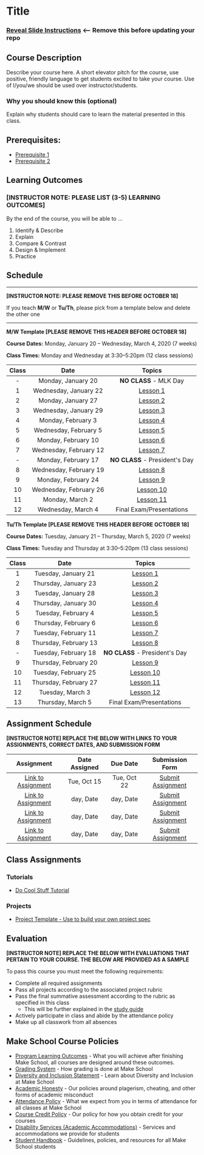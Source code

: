 # Title

### [Reveal Slide Instructions](./Reveal/README.md) <-- Remove this before updating your repo

## Course Description

Describe your course here. A short elevator pitch for the course, use positive, friendly language to get students excited to take your course. Use of I/you/we should be used over instructor/students.

### Why you should know this (optional)

Explain why students should care to learn the material presented in this class.

## Prerequisites:  

- [Prerequisite 1]()
- [Prerequisite 2]()

## Learning Outcomes

### **[INSTRUCTOR NOTE: PLEASE LIST (3-5) LEARNING OUTCOMES]**

By the end of the course, you will be able to ...

1. Identify & Describe
1. Explain
1. Compare & Contrast
1. Design & Implement
1. Practice

## Schedule

---

**[INSTRUCTOR NOTE: PLEASE REMOVE THIS BEFORE OCTOBER 18]**

If you teach **M/W** or **Tu/Th**, please pick from a template below and delete the other one

---

**M/W Template [PLEASE REMOVE THIS HEADER BEFORE OCTOBER 18]**

**Course Dates:** Monday, January 20 – Wednesday, March 4, 2020 (7 weeks)

**Class Times:** Monday and Wednesday at 3:30–5:20pm (12 class sessions)

| Class |          Date          |                 Topics                  |
|:-----:|:----------------------:|:---------------------------------------:|
|  - |  Monday, January 20               | **NO CLASS** - MLK Day |
|  1 |  Wednesday, January 22            | [Lesson 1] |
|  2 |  Monday, January 27               | [Lesson 2] |
|  3 |  Wednesday, January 29            | [Lesson 3] |
|  4 |  Monday, February 3               | [Lesson 4] |
|  5 |  Wednesday, February 5            | [Lesson 5] |
|  6 |  Monday, February 10              | [Lesson 6] |
|  7 |  Wednesday, February 12           | [Lesson 7] |
|  - |  Monday, February 17              | **NO CLASS** - President's Day |
|  8 |  Wednesday, February 19           | [Lesson 8] |
|  9 |  Monday, February 24              | [Lesson 9] |  
| 10 |  Wednesday, February 26           | [Lesson 10]|
| 11 |  Monday, March 2                  | [Lesson 11] |
| 12 |  Wednesday, March 4               | Final Exam/Presentations |


**Tu/Th Template [PLEASE REMOVE THIS HEADER BEFORE OCTOBER 18]**

**Course Dates:** Tuesday, January 21 – Thursday, March 5, 2020 (7 weeks)

**Class Times:** Tuesday and Thursday at 3:30–5:20pm (13 class sessions)

| Class |          Date          |                 Topics                  |
|:-----:|:----------------------:|:---------------------------------------:|
|  1 |   Tuesday, January 21               | [Lesson 1] |
|  2 |  Thursday, January 23               | [Lesson 2] |
|  3 |   Tuesday, January 28               | [Lesson 3] |
|  4 |  Thursday, January 30               | [Lesson 4] |
|  5 |   Tuesday, February 4               | [Lesson 5] |
|  6 |  Thursday, February 6               | [Lesson 6] |
|  7 |   Tuesday, February 11              | [Lesson 7] |
|  8 |  Thursday, February 13              | [Lesson 8] |
|  - |   Tuesday, February 18              | **NO CLASS** - President's Day |
|  9 |  Thursday, February 20              | [Lesson 9] |  
| 10 |    Tuesday, February 25             | [Lesson 10]|
| 11 |   Thursday, February 27             | [Lesson 11]|
| 12 |    Tuesday, March 3                 | [Lesson 12]|
| 13 |   Thursday, March 5                 | Final Exam/Presentations |


[Lesson 1]: Lessons/Lesson1.md
[Lesson 2]: Lessons/Lesson2.md
[Lesson 3]: Lessons/Lesson3.md
[Lesson 4]: Lessons/Lesson4.md
[Lesson 5]: Lessons/Lesson5.md
[Lesson 6]: Lessons/Lesson6.md
[Lesson 7]: Lessons/Lesson7.md
[Lesson 8]: Lessons/Lesson8.md
[Lesson 9]: Lessons/Lesson9.md
[Lesson 10]: Lessons/Lesson10.md
[Lesson 11]: Lessons/Lesson11.md
[Lesson 12]: Lessons/Lesson12.md
[Lesson 13]: Lessons/Lesson13.md
[Lesson 14]: Lessons/Lesson14.md

## Assignment Schedule 

**[INSTRUCTOR NOTE] REPLACE THE BELOW WITH LINKS TO YOUR ASSIGNMENTS, CORRECT DATES, AND SUBMISSION FORM**

|                        Assignment                         | Date Assigned |   Due Date   |            Submission Form           |
|:---------------------------------------------------------:|:-------------:|:------------:|:------------------------------------:|
| [Link to Assignment](makeschool.com)                      |  Tue, Oct 15  |  Tue, Oct 22 | [Submit Assignment](makeschool.com)  |
| [Link to Assignment](makeschool.com)                      |  day, Date    |  day, Date   | [Submit Assignment](makeschool.com)  |
| [Link to Assignment](makeschool.com)                      |  day, Date    |  day, Date   | [Submit Assignment](makeschool.com)  |
| [Link to Assignment](makeschool.com)                      |  day, Date    |  day, Date   | [Submit Assignment](makeschool.com)  |

## Class Assignments

### Tutorials

- [Do Cool Stuff Tutorial]()

### Projects

- [Project Template - Use to build your own project spec](https://github.com/Make-School-Labs/Project-Template)

## Evaluation

**[INSTRUCTOR NOTE] REPLACE THE BELOW WITH EVALUATIONS THAT PERTAIN TO YOUR COURSE. THE BELOW ARE PROVIDED AS A SAMPLE**

To pass this course you must meet the following requirements:

- Complete all required assignments 
- Pass all projects according to the associated project rubric
- Pass the final summative assessment according to the rubric as specified in this class
    - This will be further explained in the [study guide](ADD_STUDY_GUIDE_LNK)
- Actively participate in class and abide by the attendance policy
- Make up all classwork from all absences

## Make School Course Policies

- [Program Learning Outcomes](https://make.sc/program-learning-outcomes) - What you will achieve after finishing Make School, all courses are designed around these outcomes.
- [Grading System](https://make.sc/grading-system) - How grading is done at Make School
- [Diversity and Inclusion Statement](https://make.sc/diversity-and-inclusion-statement) - Learn about Diversity and Inclusion at Make School
- [Academic Honesty](https://make.sc/academic-honesty-policy) - Our policies around plagerism, cheating, and other forms of academic misconduct 
- [Attendance Policy](https://make.sc/attendance-policy) - What we expect from you in terms of attendance for all classes at Make School
- [Course Credit Policy](https://make.sc/course-credit-policy) - Our policy for how you obtain credit for your courses
- [Disability Services (Academic Accommodations)](https://make.sc/disability-services) - Services and accommodations we provide for students
- [Student Handbook](https://make.sc/student-handbook) - Guidelines, policies, and resources for all Make School students
